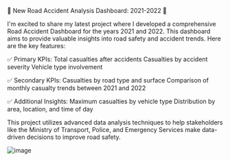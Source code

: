 🚗 New Road Accident Analysis Dashboard: 2021-2022 🚗

I'm excited to share my latest project where I developed a comprehensive Road Accident Dashboard for the years 2021 and 2022. This dashboard aims to provide valuable insights into road safety and accident trends. Here are the key features:

✅ Primary KPIs:
Total casualties after accidents
Casualties by accident severity
Vehicle type involvement

✅ Secondary KPIs:
Casualties by road type and surface
Comparison of monthly casualty trends between 2021 and 2022

✅ Additional Insights:
Maximum casualties by vehicle type
Distribution by area, location, and time of day

This project utilizes advanced data analysis techniques to help stakeholders like the Ministry of Transport, Police, and Emergency Services make data-driven decisions to improve road safety.

![image](https://github.com/matkozb/road_accidents/assets/140003967/6887d6ce-7150-43b3-8852-fdd257448c16)

